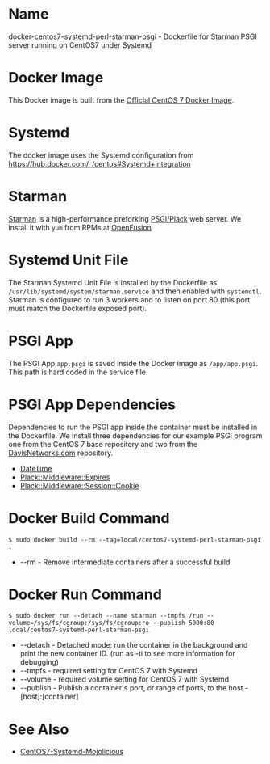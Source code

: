# Name

docker-centos7-systemd-perl-starman-psgi - Dockerfile for Starman PSGI server running on CentOS7 under Systemd

# Docker Image

This Docker image is built from the [Official CentOS 7 Docker Image](https://hub.docker.com/_/centos).

# Systemd

The docker image uses the Systemd configuration from https://hub.docker.com/_/centos#Systemd+integration

# Starman

[Starman](https://metacpan.org/release/Starman) is a high-performance preforking [PSGI/Plack](https://metacpan.org/release/Plack) web server.  We install it with ```yum``` from RPMs at [OpenFusion](http://repo.openfusion.net/centos7-x86_64/)

# Systemd Unit File

The Starman Systemd Unit File is installed by the Dockerfile as ```/usr/lib/systemd/system/starman.service``` and then enabled with ```systemctl```.  Starman is configured to run 3 workers and to listen on port 80 (this port must match the Dockerfile exposed port).

# PSGI App

The PSGI App ```app.psgi```  is saved inside the Docker image as ```/app/app.psgi```. This path is hard coded in the service file.

# PSGI App Dependencies

Dependencies to run the PSGI app inside the container must be installed in the Dockerfile.  We install three dependencies for our example PSGI program one from the CentOS 7 base repository and two from the [DavisNetworks.com](http://linux.davisnetworks.com/el7/updates/) repository.

* [DateTime](https://metacpan.org/release/DateTime)
* [Plack::Middleware::Expires](https://metacpan.org/release/Plack-Middleware-Expires)
* [Plack::Middleware::Session::Cookie](https://metacpan.org/release/Plack-Middleware-Session)

# Docker Build Command

```
$ sudo docker build --rm --tag=local/centos7-systemd-perl-starman-psgi .
```

* --rm - Remove intermediate containers after a successful build.

# Docker Run Command

```
$ sudo docker run --detach --name starman --tmpfs /run --volume=/sys/fs/cgroup:/sys/fs/cgroup:ro --publish 5000:80 local/centos7-systemd-perl-starman-psgi
```

* --detach - Detached mode: run the container in the background and print the new container ID. (run as -ti to see more information for debugging)
* --tmpfs - required setting for CentOS 7 with Systemd
* --volume - required volume setting for CentOS 7 with Systemd
* --publish - Publish a container's port, or range of ports, to the host - [host]:[container]

# See Also

* [CentOS7-Systemd-Mojolicious](https://github.com/bislink/CentOS7-Systemd-Mojolicious)

